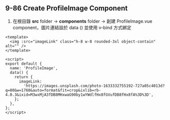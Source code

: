 ## 9-86 Create ProfileImage Component

1. 在根目錄 **src** folder -> **components** folder -> 創建 ProfileImage.vue component，圖片連結設於 data () 並使用 v-bind 方式綁定

```vue
<template>
  <img :src="imageLink" class="h-8 w-8 rounded-3xl object-contain" alt="" />
</template>

<script>
export default {
  name: 'ProfileImage',
  data() {
    return {
      imageLink:
        'https://images.unsplash.com/photo-1633332755192-727a05c4013d?q=80&w=1760&auto=format&fit=crop&ixlib=rb-4.0.3&ixid=M3wxMjA3fDB8MHxwaG90by1wYWdlfHx8fGVufDB8fHx8fA%3D%3D',
    };
  },
};
</script>
```
